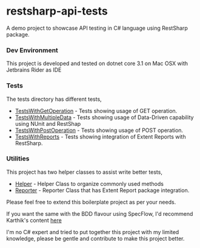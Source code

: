 # restsharp-api-tests

A demo project to showcase API testing in C# language using RestSharp package. 

### Dev Environment
This project is developed and tested on dotnet core 3.1 on Mac OSX with Jetbrains Rider as IDE

### Tests
The tests directory has different tests,
* [TestsWithGetOperation](/RestSharpDemo/Tests/TestsWithGetOperation.cs) - Tests showing usage of GET operation.
* [TestsWithMultipleData](/RestSharpDemo/Tests/TestsWithMultipleData.cs) - Tests showing usage of Data-Driven capability using NUnit and RestShap
* [TestsWithPostOperation](/RestSharpDemo/Tests/TestsWithPostOperation.cs) - Tests showing usage of POST operation.
* [TestsWithReports](/RestSharpDemo/Tests/TestsWithReports.cs) - Tests showing integration of Extent Reports with RestSharp.

### Utilities
This project has two helper classes to assist write better tests,
* [Helper](/RestSharpDemo/Utilities/Helper.cs) - Helper Class to organize commonly used methods
* [Reporter](/RestSharpDemo/Utilities/Reporter.cs) - Reporter Class that has Extent Report package integration.

Please feel free to extend this boilerplate project as per your needs.

If you want the same with the BDD flavour using SpecFlow, I'd recommend Karthik's content [here](https://www.youtube.com/watch?v=lg-2e5KpjOA&list=PL6tu16kXT9PrnRtsbMjadSzrM0f43Nx8W)

I'm no C# expert and tried to put together this project with my limited knowledge, please be gentle and contribute to make this project better.
